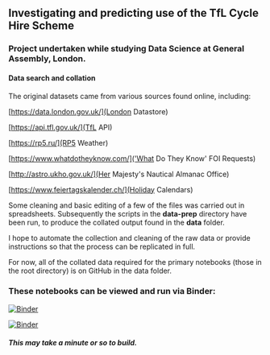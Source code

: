 ## Investigating and predicting use of the TfL Cycle Hire Scheme

### Project undertaken while studying Data Science at General Assembly, London.

#### Data search and collation

The original datasets came from various sources found online, including:

[https://data.london.gov.uk/](London Datastore)

[https://api.tfl.gov.uk/](TfL API)

[https://rp5.ru/](RP5 Weather)

[https://www.whatdotheyknow.com/]('What Do They Know' FOI Requests)

[http://astro.ukho.gov.uk/](Her Majesty's Nautical Almanac Office)

[https://www.feiertagskalender.ch/](Holiday Calendars)

Some cleaning and basic editing of a few of the files was carried out in spreadsheets. Subsequently the scripts in the **data-prep** directory have been run, to produce the collated output found in the **data** folder. 

I hope to automate the collection and cleaning of the raw data or provide instructions so that the process can be replicated in full. 

For now, all of the collated data required for the primary notebooks (those in the root directory) is on GitHub in the data folder. 

### These notebooks can be viewed and run via Binder:

[![Binder](https://mybinder.org/badge_logo.svg)](https://mybinder.org/v2/gh/intp8/bb/master)

[![Binder](https://mybinder.org/badge_logo.svg)](https://mybinder.org/v2/gh/intp8/bb/master?filepath=https%3A%2F%2Fhub.mybinder.org%2Fuser%2Fintp8-bb-g8ppqblw%2Fnotebooks%2FLong-term%20London%20transport%20trends.ipynb)

##### This may take a minute or so to build.
